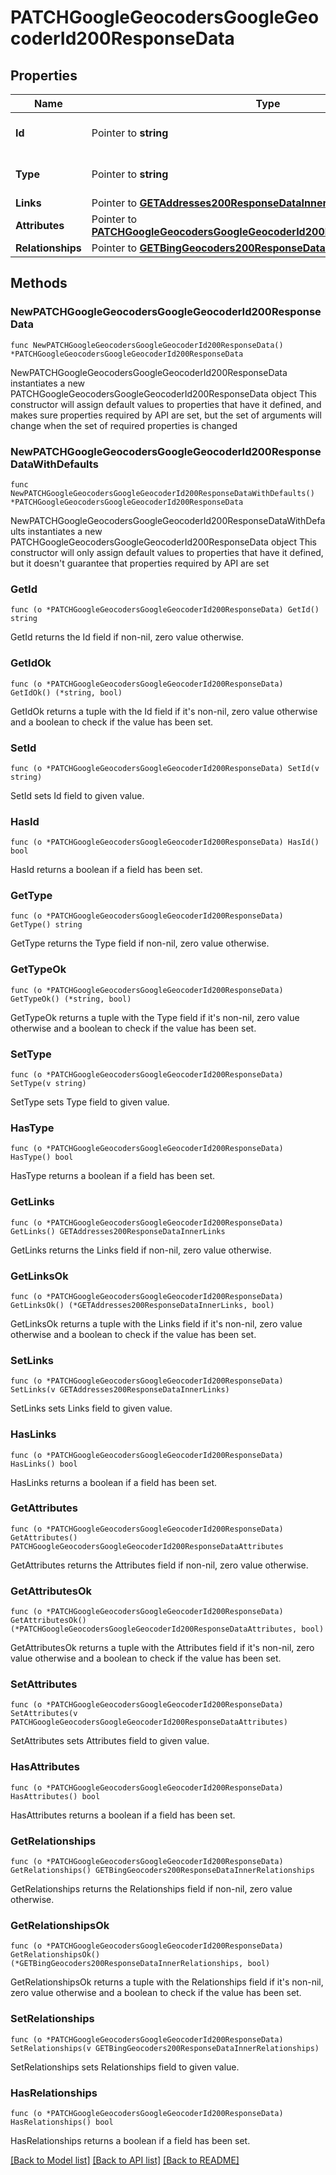 # PATCHGoogleGeocodersGoogleGeocoderId200ResponseData

## Properties

Name | Type | Description | Notes
------------ | ------------- | ------------- | -------------
**Id** | Pointer to **string** | The resource&#39;s id | [optional] 
**Type** | Pointer to **string** | The resource&#39;s type | [optional] [default to "google_geocoders"]
**Links** | Pointer to [**GETAddresses200ResponseDataInnerLinks**](GETAddresses200ResponseDataInnerLinks.md) |  | [optional] 
**Attributes** | Pointer to [**PATCHGoogleGeocodersGoogleGeocoderId200ResponseDataAttributes**](PATCHGoogleGeocodersGoogleGeocoderId200ResponseDataAttributes.md) |  | [optional] 
**Relationships** | Pointer to [**GETBingGeocoders200ResponseDataInnerRelationships**](GETBingGeocoders200ResponseDataInnerRelationships.md) |  | [optional] 

## Methods

### NewPATCHGoogleGeocodersGoogleGeocoderId200ResponseData

`func NewPATCHGoogleGeocodersGoogleGeocoderId200ResponseData() *PATCHGoogleGeocodersGoogleGeocoderId200ResponseData`

NewPATCHGoogleGeocodersGoogleGeocoderId200ResponseData instantiates a new PATCHGoogleGeocodersGoogleGeocoderId200ResponseData object
This constructor will assign default values to properties that have it defined,
and makes sure properties required by API are set, but the set of arguments
will change when the set of required properties is changed

### NewPATCHGoogleGeocodersGoogleGeocoderId200ResponseDataWithDefaults

`func NewPATCHGoogleGeocodersGoogleGeocoderId200ResponseDataWithDefaults() *PATCHGoogleGeocodersGoogleGeocoderId200ResponseData`

NewPATCHGoogleGeocodersGoogleGeocoderId200ResponseDataWithDefaults instantiates a new PATCHGoogleGeocodersGoogleGeocoderId200ResponseData object
This constructor will only assign default values to properties that have it defined,
but it doesn't guarantee that properties required by API are set

### GetId

`func (o *PATCHGoogleGeocodersGoogleGeocoderId200ResponseData) GetId() string`

GetId returns the Id field if non-nil, zero value otherwise.

### GetIdOk

`func (o *PATCHGoogleGeocodersGoogleGeocoderId200ResponseData) GetIdOk() (*string, bool)`

GetIdOk returns a tuple with the Id field if it's non-nil, zero value otherwise
and a boolean to check if the value has been set.

### SetId

`func (o *PATCHGoogleGeocodersGoogleGeocoderId200ResponseData) SetId(v string)`

SetId sets Id field to given value.

### HasId

`func (o *PATCHGoogleGeocodersGoogleGeocoderId200ResponseData) HasId() bool`

HasId returns a boolean if a field has been set.

### GetType

`func (o *PATCHGoogleGeocodersGoogleGeocoderId200ResponseData) GetType() string`

GetType returns the Type field if non-nil, zero value otherwise.

### GetTypeOk

`func (o *PATCHGoogleGeocodersGoogleGeocoderId200ResponseData) GetTypeOk() (*string, bool)`

GetTypeOk returns a tuple with the Type field if it's non-nil, zero value otherwise
and a boolean to check if the value has been set.

### SetType

`func (o *PATCHGoogleGeocodersGoogleGeocoderId200ResponseData) SetType(v string)`

SetType sets Type field to given value.

### HasType

`func (o *PATCHGoogleGeocodersGoogleGeocoderId200ResponseData) HasType() bool`

HasType returns a boolean if a field has been set.

### GetLinks

`func (o *PATCHGoogleGeocodersGoogleGeocoderId200ResponseData) GetLinks() GETAddresses200ResponseDataInnerLinks`

GetLinks returns the Links field if non-nil, zero value otherwise.

### GetLinksOk

`func (o *PATCHGoogleGeocodersGoogleGeocoderId200ResponseData) GetLinksOk() (*GETAddresses200ResponseDataInnerLinks, bool)`

GetLinksOk returns a tuple with the Links field if it's non-nil, zero value otherwise
and a boolean to check if the value has been set.

### SetLinks

`func (o *PATCHGoogleGeocodersGoogleGeocoderId200ResponseData) SetLinks(v GETAddresses200ResponseDataInnerLinks)`

SetLinks sets Links field to given value.

### HasLinks

`func (o *PATCHGoogleGeocodersGoogleGeocoderId200ResponseData) HasLinks() bool`

HasLinks returns a boolean if a field has been set.

### GetAttributes

`func (o *PATCHGoogleGeocodersGoogleGeocoderId200ResponseData) GetAttributes() PATCHGoogleGeocodersGoogleGeocoderId200ResponseDataAttributes`

GetAttributes returns the Attributes field if non-nil, zero value otherwise.

### GetAttributesOk

`func (o *PATCHGoogleGeocodersGoogleGeocoderId200ResponseData) GetAttributesOk() (*PATCHGoogleGeocodersGoogleGeocoderId200ResponseDataAttributes, bool)`

GetAttributesOk returns a tuple with the Attributes field if it's non-nil, zero value otherwise
and a boolean to check if the value has been set.

### SetAttributes

`func (o *PATCHGoogleGeocodersGoogleGeocoderId200ResponseData) SetAttributes(v PATCHGoogleGeocodersGoogleGeocoderId200ResponseDataAttributes)`

SetAttributes sets Attributes field to given value.

### HasAttributes

`func (o *PATCHGoogleGeocodersGoogleGeocoderId200ResponseData) HasAttributes() bool`

HasAttributes returns a boolean if a field has been set.

### GetRelationships

`func (o *PATCHGoogleGeocodersGoogleGeocoderId200ResponseData) GetRelationships() GETBingGeocoders200ResponseDataInnerRelationships`

GetRelationships returns the Relationships field if non-nil, zero value otherwise.

### GetRelationshipsOk

`func (o *PATCHGoogleGeocodersGoogleGeocoderId200ResponseData) GetRelationshipsOk() (*GETBingGeocoders200ResponseDataInnerRelationships, bool)`

GetRelationshipsOk returns a tuple with the Relationships field if it's non-nil, zero value otherwise
and a boolean to check if the value has been set.

### SetRelationships

`func (o *PATCHGoogleGeocodersGoogleGeocoderId200ResponseData) SetRelationships(v GETBingGeocoders200ResponseDataInnerRelationships)`

SetRelationships sets Relationships field to given value.

### HasRelationships

`func (o *PATCHGoogleGeocodersGoogleGeocoderId200ResponseData) HasRelationships() bool`

HasRelationships returns a boolean if a field has been set.


[[Back to Model list]](../README.md#documentation-for-models) [[Back to API list]](../README.md#documentation-for-api-endpoints) [[Back to README]](../README.md)


